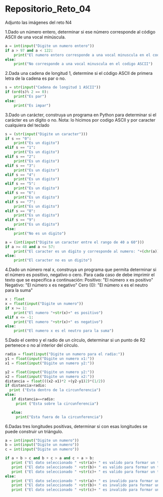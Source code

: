 # Repositorio_Reto_04
Adjunto las imágenes del reto N4

1.Dado un número entero, determinar si ese número corresponde al código ASCII de una vocal minúscula.
```python
a = int(input("Digite un numero entero"))
if a > 97 and a < 122:
    print("El numero entero corresponde a una vocal minuscula en el codigo ASCII, es:"+(chr(a)))
else:
    print("No corresponde a una vocal minuscula en el codigo ASCII")
```
2.Dada una cadena de longitud 1, determine si el código ASCII de primera letra de la cadena es par o no.
```python
s = str(input("Cadena de longitud 1 ASCII"))
if (ord(s)% 2 == 0):
    print("Es par")
else: 
    print("Es impar")
```

3.Dado un carácter, construya un programa en Python para determinar si el carácter es un dígito o no.
Nota: lo hicimos por codigo ASCII y por caracter cualquiera del teclado
```python
s = (str(input("Digite un caracter")))
if s == "0":
    print("Es un digito")
elif s == "1":
    print("Es un digito")
elif s == "2":
    print("Es un digito")
elif s == "3":
    print("Es un digito")
elif s == "4":
    print("Es un digito")
elif s == "5":
    print("Es un digito")
elif s == "6":
    print("Es un digito")
elif s == "7":
    print("Es un digito")
elif s == "8":
    print("Es un digito")
elif s == "9":
    print("Es un digito")
else: 
    print("No es un digito")
```
```python
a = (int(input("Digite un caracter entre el rango de 40 a 60")))
if a >= 48 and a <= 57:
    print("El caracter es un digito y corresponde al numero: "+(chr(a)))
else:
    print("El caracter no es un digito")
```
4.Dado un número real x, construya un programa que permita determinar si el número es positivo, negativo o cero. Para cada caso de debe imprimir el texto que se especifica a continuación:
Positivo: "El número x es positivo"
Negativo: "El número x es negativo"
Cero (0): "El número x es el neutro para la suma"
```python
x : float 
x = float(input("Digite un numero"))
if x >= 1:
    print("El numero "+str(x)+" es positivo")
elif x <= -1:
    print("El numero "+str(x)+" es negativo")
else: 
    print("El numero x es el neutro para la suma")
```
5.Dado el centro y el radio de un círculo, determinar si un punto de R2 pertenece o no al interior del círculo.
```python
radio = float(input("Digite un numero para el radio:"))
y1 = float(input("Digite un numero x1:"))
x1 = float(input("Digite un numero y2:"))

y2 = float(input("Digite un numero y2:"))
x2 = float(input("Digite un numero x2:"))
distancia = float(((x2-x1)*2 +(y2-y1)2)*(1/2))
if distancia>radio:
  print ("Esta dentro de la circunferencia")
else:
   if distancia==radio:
     print ("Esta sobre la circunferencia")

   else:
     print("Esta fuera de la circunferencia")
```
6.Dadas tres longitudes positivas, determinar si con esas longitudes se puede construir un triángulo.
```python
a = int(input("Digite un numero"))
b = int(input("Digite un numero"))
c = int(input("Digite un numero"))

if a + b > c and b + c > a and c + a > b:
   print ("El dato seleccionado " +str(a)+ " es valido para formar un triangulo")
   print ("El dato seleccionado " +str(b)+ " es valido para formar un triangulo")
   print ("El dato seleccionado " +str(c)+ " es valido para formar un triangulo")
else:
   print ("El dato seleccionado " +str(a)+ " es invalido para formar un triangulo")
   print ("El dato seleccionado " +str(b)+ " es invalido para formar un triangulo")
   print ("El dato seleccionado " +str(c)+ " es invalido para formar un triangulo")
```

